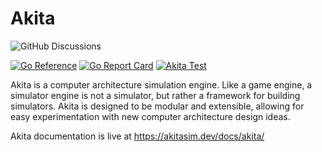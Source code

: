 # Akita

![GitHub Discussions](https://img.shields.io/github/discussions/sarchlab/akita)


[![Go Reference](https://pkg.go.dev/badge/github.com/sarchlab/akita/v4.svg)](https://pkg.go.dev/github.com/sarchlab/akita/v4)
[![Go Report Card](https://goreportcard.com/badge/github.com/sarchlab/akita/v4)](https://goreportcard.com/report/github.com/sarchlab/akita/v4)
[![Akita Test](https://github.com/sarchlab/akita/actions/workflows/akita_test.yml/badge.svg)](https://github.com/sarchlab/akita/actions/workflows/akita_test.yml)

Akita is a computer architecture simulation engine. Like a game engine, a simulator engine is not a simulator, but rather a framework for building simulators. Akita is designed to be modular and extensible, allowing for easy experimentation with new computer architecture design ideas.

Akita documentation is live at https://akitasim.dev/docs/akita/
